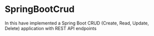 # SpringBootCrud
In this have implemented a Spring Boot CRUD (Create, Read, Update, Delete) application with REST API endpoints
